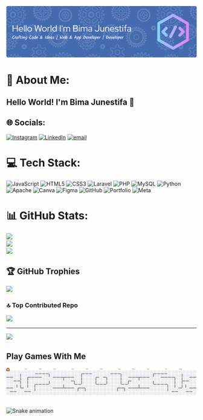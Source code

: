 <!-- ## Hello World! I'm Bima Junestifa 👋 -->

![Bima Junestifa](img/github-header-banner.png)



<!-- - 🔭 I’m currently working on **@bimajunestifa**
- 🌱 I’m currently learning [**laravel**](https://Laravel.com) Framework
- 👍👍😒😊

##### Skills

<img src="https://img.shields.io/badge/HTML5-E34F26?style=for-the-badge&logo=html5&logoColor=white" />
<img src="https://img.shields.io/badge/MySQL-005C84?style=for-the-badge&logo=mysql&logoColor=white" />
<img src="https://img.shields.io/badge/PHP-777BB4?style=for-the-badge&logo=php&logoColor=white" />
<img src="https://img.shields.io/badge/JavaScript-323330?style=for-the-badge&logo=javascript&logoColor=F7DF1E" />
<img src="https://img.shields.io/badge/Laravel-FF2D20?style=for-the-badge&logo=laravel&logoColor=white" />


##### Connect With  Me
![https://instagram.com/bima_junestifa17](https://img.shields.io/badge/Instagram-E4405F?style=for-the-badge&logo=instagram&logoColor=white) ![https://www.linkedin.com/in/bima-junestifa](https://img.shields.io/badge/LinkedIn-0077B5?style=for-the-badge&logo=linkedin&logoColor=white)

##### My Github Stats

![Bima's GitHub stats](https://github-readme-stats.vercel.app/api?username=bimajunestifa&show_icons=true&theme=gruvbox) -->

# 💫 About Me:
## Hello World! I'm Bima Junestifa 👋


## 🌐 Socials:
[![Instagram](https://img.shields.io/badge/Instagram-%23E4405F.svg?logo=Instagram&logoColor=white)](https://instagram.com/bima_junestifa17) [![LinkedIn](https://img.shields.io/badge/LinkedIn-%230077B5.svg?logo=linkedin&logoColor=white)](https://www.linkedin.com/in/bima-junestifa-9723b433a/)
 [![email](https://img.shields.io/badge/Email-D14836?logo=gmail&logoColor=white)](mailto:bimajunestifa85@gmail.com) 

# 💻 Tech Stack:
![JavaScript](https://img.shields.io/badge/javascript-%23323330.svg?style=for-the-badge&logo=javascript&logoColor=%23F7DF1E) ![HTML5](https://img.shields.io/badge/html5-%23E34F26.svg?style=for-the-badge&logo=html5&logoColor=white) ![CSS3](https://img.shields.io/badge/css3-%231572B6.svg?style=for-the-badge&logo=css3&logoColor=white) ![Laravel](https://img.shields.io/badge/laravel-%23FF2D20.svg?style=for-the-badge&logo=laravel&logoColor=white) ![PHP](https://img.shields.io/badge/php-%23777BB4.svg?style=for-the-badge&logo=php&logoColor=white) ![MySQL](https://img.shields.io/badge/mysql-4479A1.svg?style=for-the-badge&logo=mysql&logoColor=white) ![Python](https://img.shields.io/badge/python-3670A0?style=for-the-badge&logo=python&logoColor=ffdd54) ![Apache](https://img.shields.io/badge/apache-%23D42029.svg?style=for-the-badge&logo=apache&logoColor=white) ![Canva](https://img.shields.io/badge/Canva-%2300C4CC.svg?style=for-the-badge&logo=Canva&logoColor=white) ![Figma](https://img.shields.io/badge/figma-%23F24E1E.svg?style=for-the-badge&logo=figma&logoColor=white) ![GitHub](https://img.shields.io/badge/github-%23121011.svg?style=for-the-badge&logo=github&logoColor=white) ![Portfolio](https://img.shields.io/badge/Portfolio-%23000000.svg?style=for-the-badge&logo=firefox&logoColor=#FF7139) ![Meta](https://img.shields.io/badge/Meta-%230467DF.svg?style=for-the-badge&logo=Meta&logoColor=white)
# 📊 GitHub Stats:
![](https://github-readme-stats.vercel.app/api?username=bimajunestifa&theme=gruvbox&hide_border=false&include_all_commits=false&count_private=false)<br/>
![](https://nirzak-streak-stats.vercel.app/?user=bimajunestifa&theme=gruvbox&hide_border=false)<br/>
![](https://github-readme-stats.vercel.app/api/top-langs/?username=bimajunestifa&theme=gruvbox&hide_border=false&include_all_commits=false&count_private=false&layout=compact)

## 🏆 GitHub Trophies
![](https://github-profile-trophy.vercel.app/?username=bimajunestifa&theme=radical&no-frame=false&no-bg=false&margin-w=4)

### 🔝 Top Contributed Repo
![](https://github-contributor-stats.vercel.app/api?username=bimajunestifa&limit=5&theme=dark&combine_all_yearly_contributions=true)

---
[![](https://visitcount.itsvg.in/api?id=bimajunestifa&icon=0&color=0)](https://visitcount.itsvg.in)

<!-- Proudly created with GPRM ( https://gprm.itsvg.in ) -->

<h2 align="left">Play Games With Me</h2>
<picture>
  <source media="(prefers-color-scheme: dark)" srcset="https://raw.githubusercontent.com/bimajunestifa/bimajunestifa/output/pacman-contribution-graph-dark.svg">
  <source media="(prefers-color-scheme: light)" srcset="https://raw.githubusercontent.com/bimajunestifa/bimajunestifa/output/pacman-contribution-graph.svg">
  <img alt="pacman contribution graph" src="https://raw.githubusercontent.com/bimajunestifa/bimajunestifa/output/pacman-contribution-graph.svg">
</picture>

###

<img src="https://raw.githubusercontent.com/bimajunestifa/bimajunestifa/output/snake.svg" alt="Snake animation" />

###


